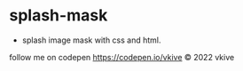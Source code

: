 # splash-mask

* splash image mask with css and html.

follow me on codepen https://codepen.io/vkive © 2022 vkive
